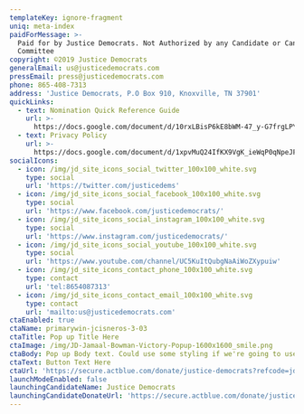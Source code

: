 ```yaml
---
templateKey: ignore-fragment
uniq: meta-index
paidForMessage: >-
  Paid for by Justice Democrats. Not Authorized by any Candidate or Candidate's
  Committee
copyright: ©2019 Justice Democrats
generalEmail: us@justicedemocrats.com
pressEmail: press@justicedemocrats.com
phone: 865-408-7313
address: 'Justice Democrats, P.O Box 910, Knoxville, TN 37901'
quickLinks:
  - text: Nomination Quick Reference Guide
    url: >-
      https://docs.google.com/document/d/10rxLBisP6kE8bWM-47_y-G7frgLPYU66BuMI9LmZgm0/edit
  - text: Privacy Policy
    url: >-
      https://docs.google.com/document/d/1xpvMuQ24IfKX9VgK_ieWqP0qNpeJF1Xww3Wx7VoGqBQ/edit
socialIcons:
  - icon: /img/jd_site_icons_social_twitter_100x100_white.svg
    type: social
    url: 'https://twitter.com/justicedems'
  - icon: /img/jd_site_icons_social_facebook_100x100_white.svg
    type: social
    url: 'https://www.facebook.com/justicedemocrats/'
  - icon: /img/jd_site_icons_social_instagram_100x100_white.svg
    type: social
    url: 'https://www.instagram.com/justicedemocrats/'
  - icon: /img/jd_site_icons_social_youtube_100x100_white.svg
    type: social
    url: 'https://www.youtube.com/channel/UC5KuItQubgNaAiWoZXypuiw'
  - icon: /img/jd_site_icons_contact_phone_100x100_white.svg
    type: contact
    url: 'tel:8654087313'
  - icon: /img/jd_site_icons_contact_email_100x100_white.svg
    type: contact
    url: 'mailto:us@justicedemocrats.com'
ctaEnabled: true
ctaName: primarywin-jcisneros-3-03
ctaTitle: Pop up Title Here
ctaImage: /img/JD-Jamaal-Bowman-Victory-Popup-1600x1600_smile.png
ctaBody: Pop up Body text. Could use some styling if we're going to use it.
ctaText: Button Text Here
ctaUrl: 'https://secure.actblue.com/donate/justice-democrats?refcode=jdweb-20200624-popup'
launchModeEnabled: false
launchingCandidateName: Justice Democrats
launchingCandidateDonateUrl: 'https://secure.actblue.com/donate/justicedemocrats?refcode=website'
---
```

